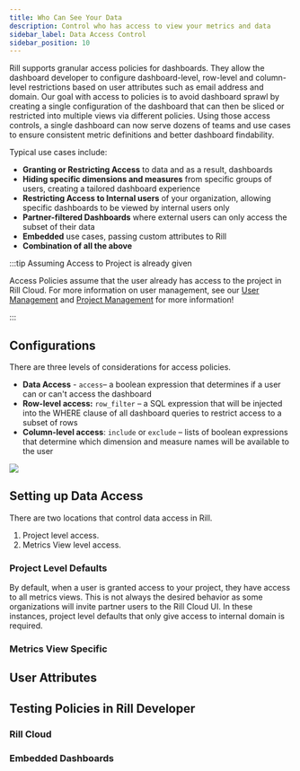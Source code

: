 ```yaml
---
title: Who Can See Your Data
description: Control who has access to view your metrics and data
sidebar_label: Data Access Control
sidebar_position: 10
---
```


Rill supports granular access policies for dashboards. They allow the dashboard developer to configure dashboard-level, row-level and column-level restrictions based on user attributes such as email address and domain. Our goal with access to policies is to avoid dashboard sprawl by creating a single configuration of the dashboard that can then be sliced or restricted into multiple views via different policies. Using those access controls, a single dashboard can now serve dozens of teams and use cases to ensure consistent metric definitions and better dashboard findability.

Typical use cases include:

- **Granting or Restricting Access** to data and as a result, dashboards
- **Hiding specific dimensions and measures** from specific groups of users, creating a tailored dashboard experience
- **Restricting Access to Internal users** of your organization, allowing specific dashboards to be viewed by internal users only
- **Partner-filtered Dashboards** where external users can only access the subset of their data
- **Embedded** use cases, passing custom attributes to Rill
- **Combination of all the above**


:::tip Assuming Access to Project is already given

Access Policies assume that the user already has access to the project in Rill Cloud. For more information on user management, see our [User Management](/manage/user-management) and [Project Management](/manage/project-management) for more information!

:::

## Configurations

There are three levels of considerations for access policies. 

- **Data Access** - `access`– a boolean expression that determines if a user can or can't access the dashboard
- **Row-level access:** `row_filter` – a SQL expression that will be injected into the WHERE clause of all dashboard queries to restrict access to a subset of rows
- **Column-level access**: `include` or `exclude` – lists of boolean expressions that determine which dimension and measure names will be available to the user

<img src='/img/manage/security/access.png' />

## Setting up Data Access

There are two locations that control data access in Rill.

1. Project level access.
2. Metrics View level access.

### Project Level Defaults

By default, when a user is granted access to your project, they have access to all metrics views. This is not always the desired behavior as some organizations will invite partner users to the Rill Cloud UI. In these instances, project level defaults that only give access to internal domain is required.


### Metrics View Specific



## User Attributes


## Testing Policies in Rill Developer


### Rill Cloud


### Embedded Dashboards